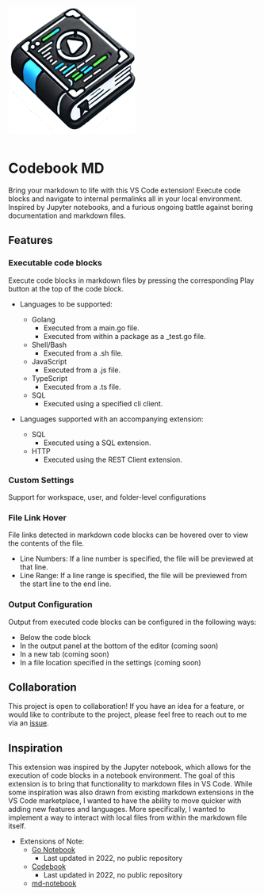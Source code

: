 <div style="padding-bottom: 10px;">
<img src="extension/src/img/logo_3_800x800.png" alt="Codebook MD Logo" width="256" height="256" />
</div>

# Codebook MD

Bring your markdown to life with this VS Code extension! Execute code blocks and navigate to internal permalinks all in your local environment. Inspired by Jupyter notebooks, and a furious ongoing battle against boring documentation and markdown files.

## Features

### Executable code blocks

Execute code blocks in markdown files by pressing the corresponding Play button at the top of the code block.

- Languages to be supported:

  - Golang
    - Executed from a main.go file.
    - Executed from within a package as a \_test.go file.
  - Shell/Bash
    - Executed from a .sh file.
  - JavaScript
    - Executed from a .js file.
  - TypeScript
    - Executed from a .ts file.
  - SQL
    - Executed using a specified cli client.    

- Languages supported with an accompanying extension:
  - SQL
    - Executed using a SQL extension.
  - HTTP
    - Executed using the REST Client extension.

### Custom Settings

Support for workspace, user, and folder-level configurations

### File Link Hover

File links detected in markdown code blocks can be hovered over to view the contents of the file.

- Line Numbers: If a line number is specified, the file will be previewed at that line.
- Line Range: If a line range is specified, the file will be previewed from the start line to the end line.

### Output Configuration

Output from executed code blocks can be configured in the following ways:

- Below the code block
- In the output panel at the bottom of the editor (coming soon)
- In a new tab (coming soon)
- In a file location specified in the settings (coming soon)

## Collaboration

This project is open to collaboration! If you have an idea for a feature, or would like to contribute to the project, please feel free to reach out to me via an [issue](https://github.com/josephbergevin/codebook-md/issues).

## Inspiration

This extension was inspired by the Jupyter notebook, which allows for the execution of code blocks in a notebook environment. The goal of this extension is to bring that functionality to markdown files in VS Code. While some inspiration was also drawn from existing markdown extensions in the VS Code marketplace, I wanted to have the ability to move quicker with adding new features and languages. More specifically, I wanted to implement a way to interact with local files from within the markdown file itself.
- Extensions of Note:
  - [Go Notebook](https://marketplace.visualstudio.com/items?itemName=gobookdev.gobook)
    - Last updated in 2022, no public repository
  - [Codebook](https://marketplace.visualstudio.com/items?itemName=gobookdev.gobook)
    - Last updated in 2022, no public repository
  - [md-notebook](https://marketplace.visualstudio.com/items?itemName=jackos.md-notebook)
